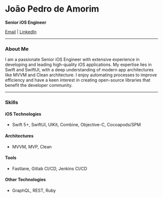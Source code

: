 # João Pedro de Amorim

**Senior iOS Engineer**

[Email](mailto:joaopdamorim@gmail.com) | [LinkedIn](https://www.linkedin.com/in/jpdamorim)

---

### About Me

I am a passionate Senior iOS Engineer with extensive experience in developing and leading high-quality iOS applications. My expertise lies in Swift and SwiftUI, with a deep understanding of modern app architectures like MVVM and Clean architecture. I enjoy automating processes to improve efficiency and have a keen interest in creating open-source libraries that benefit the developer community.

---

### Skills

#### iOS Technologies
- Swift 5+, SwiftUI, UIKit, Combine, Objective-C, Cocoapods/SPM

#### Architectures
- MVVM, MVP, Clean

#### Tools
- Fastlane, Gitlab CI/CD, Jenkins CI/CD

#### Other Technologies
- GraphQL, REST, Ruby
